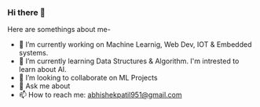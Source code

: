 ### Hi there 👋

<!--
**abhishekpatil07/abhishekpatil07** is a ✨ _special_ ✨ repository because its `README.md` (this file) appears on your GitHub profile.-->

Here are somethings about me-

- 🔭 I’m currently working on Machine Learnig, Web Dev, IOT & Embedded systems.
- 🌱 I’m currently learning Data Structures & Algorithm. I'm intrested to learn about AI.
- 👯 I’m looking to collaborate on ML Projects
- 💬 Ask me about 
- 📫 How to reach me: abhishekpatil951@gmail.com
